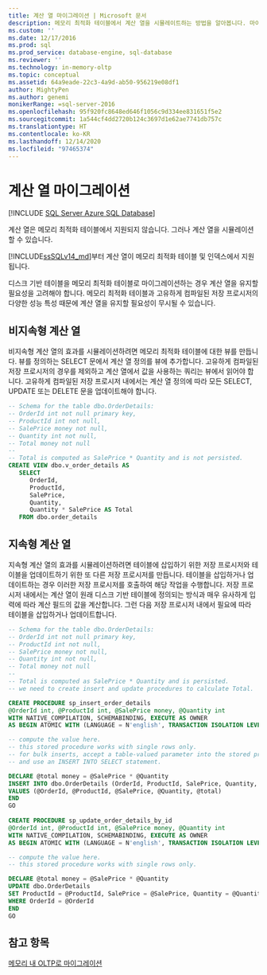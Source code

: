 ```yaml
---
title: 계산 열 마이그레이션 | Microsoft 문서
description: 메모리 최적화 테이블에서 계산 열을 시뮬레이트하는 방법을 알아봅니다. 마이그레이션 후 계산 열 기능이 필요한지 여부를 평가합니다.
ms.custom: ''
ms.date: 12/17/2016
ms.prod: sql
ms.prod_service: database-engine, sql-database
ms.reviewer: ''
ms.technology: in-memory-oltp
ms.topic: conceptual
ms.assetid: 64a9eade-22c3-4a9d-ab50-956219e08df1
author: MightyPen
ms.author: genemi
monikerRange: =sql-server-2016
ms.openlocfilehash: 95f920fc8648ed646f1056c9d334ee831651f5e2
ms.sourcegitcommit: 1a544cf4dd2720b124c3697d1e62ae7741db757c
ms.translationtype: HT
ms.contentlocale: ko-KR
ms.lasthandoff: 12/14/2020
ms.locfileid: "97465374"
---
```

# <a name="migrating-computed-columns"></a>계산 열 마이그레이션

[!INCLUDE [SQL Server Azure SQL Database](../../includes/applies-to-version/sql-asdb.md)]

계산 열은 메모리 최적화 테이블에서 지원되지 않습니다. 그러나 계산 열을 시뮬레이션할 수 있습니다.

[!INCLUDE[ssSQLv14_md](../../includes/sssqlv14-md.md)]부터 계산 열이 메모리 최적화 테이블 및 인덱스에서 지원됩니다.

디스크 기반 테이블을 메모리 최적화 테이블로 마이그레이션하는 경우 계산 열을 유지할 필요성을 고려해야 합니다. 메모리 최적화 테이블과 고유하게 컴파일된 저장 프로시저의 다양한 성능 특성 때문에 계산 열을 유지할 필요성이 무시될 수 있습니다.  
  
## <a name="non-persisted-computed-columns"></a>비지속형 계산 열  
 비지속형 계산 열의 효과를 시뮬레이션하려면 메모리 최적화 테이블에 대한 뷰를 만듭니다. 뷰를 정의하는 SELECT 문에서 계산 열 정의를 뷰에 추가합니다. 고유하게 컴파일된 저장 프로시저의 경우를 제외하고 계산 열에서 값을 사용하는 쿼리는 뷰에서 읽어야 합니다. 고유하게 컴파일된 저장 프로시저 내에서는 계산 열 정의에 따라 모든 SELECT, UPDATE 또는 DELETE 문을 업데이트해야 합니다.  
  
```sql  
-- Schema for the table dbo.OrderDetails:  
-- OrderId int not null primary key,  
-- ProductId int not null,  
-- SalePrice money not null,  
-- Quantity int not null,  
-- Total money not null  
--  
-- Total is computed as SalePrice * Quantity and is not persisted.  
CREATE VIEW dbo.v_order_details AS  
   SELECT  
      OrderId,  
      ProductId,  
      SalePrice,  
      Quantity,  
      Quantity * SalePrice AS Total  
   FROM dbo.order_details  
```  
  
## <a name="persisted-computed-columns"></a>지속형 계산 열  
 지속형 계산 열의 효과를 시뮬레이션하려면 테이블에 삽입하기 위한 저장 프로시저와 테이블을 업데이트하기 위한 또 다른 저장 프로시저를 만듭니다. 테이블을 삽입하거나 업데이트하는 경우 이러한 저장 프로시저를 호출하여 해당 작업을 수행합니다. 저장 프로시저 내에서는 계산 열이 원래 디스크 기반 테이블에 정의되는 방식과 매우 유사하게 입력에 따라 계산 필드의 값을 계산합니다. 그런 다음 저장 프로시저 내에서 필요에 따라 테이블을 삽입하거나 업데이트합니다.  
  
```sql  
-- Schema for the table dbo.OrderDetails:  
-- OrderId int not null primary key,  
-- ProductId int not null,  
-- SalePrice money not null,  
-- Quantity int not null,  
-- Total money not null  
--  
-- Total is computed as SalePrice * Quantity and is persisted.  
-- we need to create insert and update procedures to calculate Total.  

CREATE PROCEDURE sp_insert_order_details   
@OrderId int, @ProductId int, @SalePrice money, @Quantity int  
WITH NATIVE_COMPILATION, SCHEMABINDING, EXECUTE AS OWNER  
AS BEGIN ATOMIC WITH (LANGUAGE = N'english', TRANSACTION ISOLATION LEVEL = SNAPSHOT)  

-- compute the value here.   
-- this stored procedure works with single rows only.  
-- for bulk inserts, accept a table-valued parameter into the stored procedure  
-- and use an INSERT INTO SELECT statement.  

DECLARE @total money = @SalePrice * @Quantity  
INSERT INTO dbo.OrderDetails (OrderId, ProductId, SalePrice, Quantity, Total)  
VALUES (@OrderId, @ProductId, @SalePrice, @Quantity, @total)  
END  
GO  
  
CREATE PROCEDURE sp_update_order_details_by_id  
@OrderId int, @ProductId int, @SalePrice money, @Quantity int  
WITH NATIVE_COMPILATION, SCHEMABINDING, EXECUTE AS OWNER  
AS BEGIN ATOMIC WITH (LANGUAGE = N'english', TRANSACTION ISOLATION LEVEL = SNAPSHOT)  

-- compute the value here.   
-- this stored procedure works with single rows only.  

DECLARE @total money = @SalePrice * @Quantity  
UPDATE dbo.OrderDetails   
SET ProductId = @ProductId, SalePrice = @SalePrice, Quantity = @Quantity, Total = @total  
WHERE OrderId = @OrderId  
END  
GO  
```  
  
## <a name="see-also"></a>참고 항목  
 [메모리 내 OLTP로 마이그레이션](./plan-your-adoption-of-in-memory-oltp-features-in-sql-server.md)  
  
